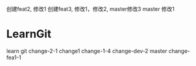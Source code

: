 创建feat2, 修改1
创建feat3, 修改1，修改2, master修改3
master 修改1


# LearnGit
learn git
change-2-1
change1
change-1-4
change-dev-2
master
change-fea1-1
